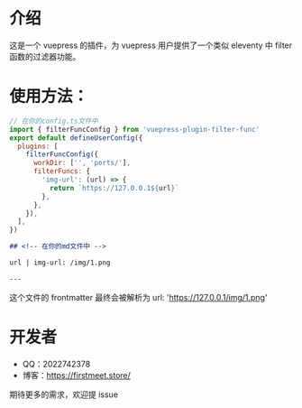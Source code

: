 # 介绍

这是一个 vuepress 的插件，为 vuepress 用户提供了一个类似 eleventy 中 filter 函数的过滤器功能。

# 使用方法：

```js
// 在你的config.ts文件中
import { filterFuncConfig } from 'vuepress-plugin-filter-func'
export default defineUserConfig({
  plugins: [
    filterFuncConfig({
      workDir: ['', 'ports/'],
      filterFuncs: {
        'img-url': (url) => {
          return `https://127.0.0.1${url}`
        },
      },
    }),
  ],
})
```

```md
## <!-- 在你的md文件中 -->

url | img-url: /img/1.png

---
```

这个文件的 frontmatter 最终会被解析为
url: 'https://127.0.0.1/img/1.png'

# 开发者

- QQ：2022742378
- 博客：https://firstmeet.store/

期待更多的需求，欢迎提 issue